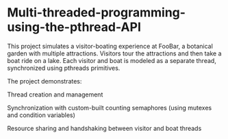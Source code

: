 # Multi-threaded-programming-using-the-pthread-API
This project simulates a visitor-boating experience at FooBar, a botanical garden with multiple attractions.
Visitors tour the attractions and then take a boat ride on a lake. Each visitor and boat is modeled as a separate thread, synchronized using pthreads primitives.

The project demonstrates:

Thread creation and management

Synchronization with custom-built counting semaphores (using mutexes and condition variables)

Resource sharing and handshaking between visitor and boat threads